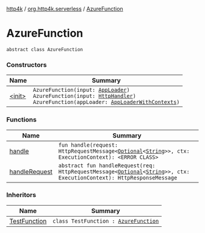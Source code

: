 [http4k](../../index.md) / [org.http4k.serverless](../index.md) / [AzureFunction](./index.md)

# AzureFunction

`abstract class AzureFunction`

### Constructors

| Name | Summary |
|---|---|
| [&lt;init&gt;](-init-.md) | `AzureFunction(input: `[`AppLoader`](../-app-loader.md)`)`<br>`AzureFunction(input: `[`HttpHandler`](../../org.http4k.core/-http-handler.md)`)`<br>`AzureFunction(appLoader: `[`AppLoaderWithContexts`](../-app-loader-with-contexts.md)`)` |

### Functions

| Name | Summary |
|---|---|
| [handle](handle.md) | `fun handle(request: HttpRequestMessage<`[`Optional`](https://docs.oracle.com/javase/9/docs/api/java/util/Optional.html)`<`[`String`](https://kotlinlang.org/api/latest/jvm/stdlib/kotlin/-string/index.html)`>>, ctx: ExecutionContext): <ERROR CLASS>` |
| [handleRequest](handle-request.md) | `abstract fun handleRequest(req: HttpRequestMessage<`[`Optional`](https://docs.oracle.com/javase/9/docs/api/java/util/Optional.html)`<`[`String`](https://kotlinlang.org/api/latest/jvm/stdlib/kotlin/-string/index.html)`>>, ctx: ExecutionContext): HttpResponseMessage` |

### Inheritors

| Name | Summary |
|---|---|
| [TestFunction](../../org.http4k.serverless.azure/-test-function/index.md) | `class TestFunction : `[`AzureFunction`](./index.md) |
